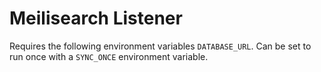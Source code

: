 # Meilisearch Listener

Requires the following environment variables `DATABASE_URL`.
Can be set to run once with a `SYNC_ONCE` environment variable.
